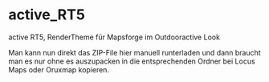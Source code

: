 # active_RT5
 active RT5, RenderTheme für Mapsforge im Outdooractive Look

 Man kann nun direkt das ZIP-File hier manuell runterladen und dann braucht man es nur ohne es auszupacken in die entsprechenden Ordner bei Locus Maps oder Oruxmap kopieren.
 

